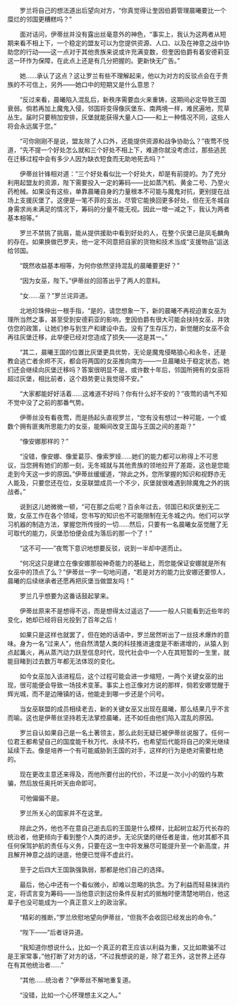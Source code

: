 　　罗兰将自己的想法道出后望向对方，“你真觉得让奎因伯爵管理晨曦要比一个糜烂的邻国更糟糕吗？”

　　面对诘问，伊蒂丝并没有露出丝毫意外的神色，“事实上，我认为这两者从短期来看不相上下，一个稳定的盟友可以为您提供资源、人口、以及在神意之战中协助您的行动——这一点对于其他贵族来说或许充满变数，但奎因伯爵有着安德莉亚这一环作为保障，在此点上还是有几分把握的。更新快无广告。”

　　她……承认了这点？这让罗兰有些不理解起来，他以为对方的反驳点会在于贵族的不可信上，另外——她口中的短期又是什么意思？

　　“反过来看，晨曦陷入混乱后，新秩序需要血火来重铸，这期间必定导致王国衰弱。倘若再加上魔鬼入侵，邻国将变得像灰堡东、南两境一样，难民遍地，荒草丛生。届时只要稍加安排，灰堡就能获得大量人口——和上一种情况不同，这些人将会永远属于您。”

　　“可你刚刚不是说，盟友除了人口外，还能提供资源和战争协助么？”夜莺不悦道，“先不提一个好处怎么就和三个好处不相上下，难道你就没考虑过，那些逃民在迁移过程中会有多少人因为缺衣短食而无助地死去吗？”

　　伊蒂丝针锋相对道：“三个好处看似比一个好处大，却是有前提的。为了充分利用起盟友的资源，陛下需要投入一定的筹码——比如蒸汽机、黄金二号、乃至火药枪械。如果没有这些，单靠晨曦自身的力量根本不可能与魔鬼对抗，更别提在战场上支援灰堡了。这便是一笔不菲的支出，尽管它能换回更多好处，但在无冬城自身需求尚未满足的情况下，筹码的分量不能无视。因此一增一减之下，我认为两者基本相等。”

　　罗兰不禁挑了挑眉，能从提供援助中看到好处的人，在整个灰堡已是凤毛麟角的存在。如果换做巴罗夫，他一定不同意把自家的货物和技术当成“支援物品”运送给邻国。

　　“既然收益基本相等，为何你依然坚持混乱的晨曦要更好？”

　　“因为女巫，陛下。”伊蒂丝的回答出乎了两人的意料。

　　“女……巫？”罗兰诧异道。

　　北地珍珠伸出一根手指，“是的，请您想象一下，新的晨曦不再视迫害女巫为理所当然之事，甚至受到安德莉亚的影响，奎因伯爵有很大可能会扶持女巫，并效仿您的政策，让她们参与到生产和建设中去。没有了生存压力，新觉醒的女巫不会再往灰堡迁移，此举便已经对您造成了损失——这是其一。”

　　“其二，晨曦王国的位置比灰堡更具优势，无论是魔鬼侵略狼心和永冬，还是教会逃亡者余烬不灭，都会将两国的女巫推向南方——一旦晨曦处于稳定状态，她们还会继续向灰堡迁移吗？答案很明显不是，或许数十年后，邻国所拥有的女巫将超过灰堡，相比前者，这个趋势更让我觉得不安。”

　　“大家都能好好活着……这难道不好吗？你有什么好不安的？”夜莺的语气不知不觉中没了之前的那番气势。

　　伊蒂丝没有看夜莺，而是扬起头直视罗兰，“您有没有想过一种可能，一个或数个拥有匪夷所思能力的女巫，能瞬间改变王国与王国之间的差距？”

　　“像安娜那样的？”

　　“没错，像安娜、像爱葛莎、像索罗娅……她们的能力都可以称得上不可思议，当您拥有她们的那一刻，无冬城就与其他贵族的领地拉开了差距，这也是您能走到今天这一步的原因。”伊蒂丝缓缓道，“除此之外，您所掌握的知识和视野亦无人能及，只要您还在位，女巫联盟成员一个不少，灰堡就很难遇到除魔鬼之外的挑战者。”

　　说到这儿她微微一顿，“可在那之后呢？百余年过去，邻国已和灰堡别无二致，女巫工作在各个领域，您书写的知识也不可能限制在无冬城之内。他们可以学习机器的制造方法，掌握您所传授的一切……然后，只要有一名晨曦女巫觉醒了无可取代的能力，灰堡恐怕便会成为落后的那一个了！”

　　“这不可——”夜莺下意识地想要反驳，说到一半却中道而止。

　　“何况这只是建立在像安娜那般神奇能力的基础上，而您能保证安娜就是所有女巫中的顶点了么？”伊蒂丝一字一句地问道，“若是对方的能力比安娜还要惊人，晨曦的后续继承者还愿再把灰堡当做盟友吗！”

　　罗兰几乎想要为这番话鼓起掌来。

　　伊蒂丝原来不是想得不远，而是想得太过遥远了——一般人只能看到近些年的变化，她却已经将目光投到了百年之后！

　　如果只是这样也就罢了，但在她的话语中，罗兰居然听出了一丝技术爆炸的意味。身为一名“过来人”，他自然清楚人类的科技推进速度是不断递增的，从猿人到点起篝火，再从蒸汽动力跃至信息时代，现代社会中一个人在其短暂的一生里，就能目睹到过去数万年都无法体现的变化。

　　如今女巫加入该进程后，这个过程可能会进一步缩短，一两个关键女巫的出现，很可能便会导致一场技术变革。事实上也正像对方说的那样，倘若安娜觉醒于辉光城，而不是边陲镇的话，他能走到哪一步还是个问号。

　　当女巫联盟的成员相续老去，新的关键女巫又出现在晨曦，那么结果几乎不言而喻。这也是伊蒂丝坚持若无法掌控晨曦，还不如任由他们陷入混乱的原因。

　　罗兰自认如果自己是一名土著领主，那么此刻无疑已被伊蒂丝说服了。任何一位君王都希望自己的国度能千秋万代、永续不朽，也希望后代能将自己的荣光继续延续下去。像是培养一个有可能威胁到王国的对手，这样的行为是绝对需要杜绝的。

　　现在更改主意还来得及，而他所要付出的代价，不过是一次小小的毁约与欺骗，然后放任奥托听天由命即可。

　　可他偏偏不是。

　　罗兰所关心的国家并不在这里。

　　除此之外，他也不在意自己逝去后的王国是什么模样，比起树立起万代长存的统治者，他更倾向于看到整个人类的进步。无论灰堡的继任者是谁，他对其都不具任何保驾护航的责任与义务，只要在这一生中将发展尽可能提升至一个新高度，并且解开神意之战的谜底，他便已觉得不虚此行。

　　至于之后四大王国孰强孰弱，那都是他们自己的选择。

　　最后，他心中还有一个看似微小，却难以忽略的执念。为了利益而轻易抹消约定，将谎言变为筹码——当他意识到这份条件反射式的抵触时便清楚地明白，他这辈子也没可能成为一个真正意义上的政治家。

　　“精彩的推断，”罗兰欣慰地望向伊蒂丝，“但我不会收回已经发出的命令。”

　　“陛下——”后者讶异道。

　　“我知道你想说什么，比如一个真正的君王应该以利益为重，又比如欺骗不过是王家常事，”他打断了对方的话，“不过我想说的是，除了君王外，这世界上还存在有其他统治者……”

　　“其他……统治者？”伊蒂丝不解地重复道。

　　“没错，比如一个心怀理想主义之人。”
